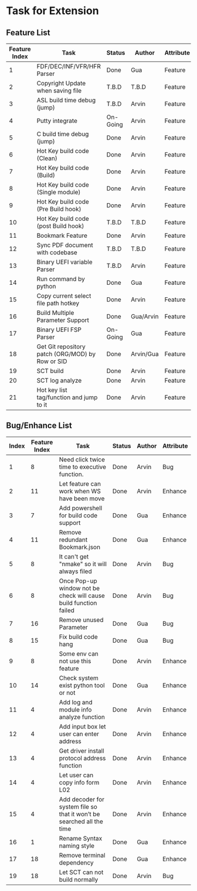 # Task for Extension

## **Feature List**
| Feature Index | Task                                             | Status            | Author        | Attribute |
| ------------- | ------------------------------------------------ | ----------------- | ------------- | --------- |
|             1 | FDF/DEC/INF/VFR/HFR Parser                       | Done              | Gua           | Feature   |
|             2 | Copyright Update when saving file                | T.B.D             | T.B.D         | Feature   |
|             3 | ASL build time debug (jump)                      | T.B.D             | Arvin         | Feature   |
|             4 | Putty integrate                                  | On-Going          | Arvin         | Feature   |
|             5 | C build time debug (jump)                        | Done              | Arvin         | Feature   |
|             6 | Hot Key build code (Clean)                       | Done              | Arvin         | Feature   |
|             7 | Hot Key build code (Build)                       | Done              | Arvin         | Feature   |
|             8 | Hot Key build code (Single module)               | Done              | Arvin         | Feature   |
|             9 | Hot Key build code (Pre Build hook)              | Done              | Arvin         | Feature   |
|            10 | Hot Key build code (post Build hook)             | T.B.D             | T.B.D         | Feature   |
|            11 | Bookmark Feature                                 | Done              | Arvin         | Feature   |
|            12 | Sync PDF document with codebase                  | T.B.D             | T.B.D         | Feature   |
|            13 | Binary UEFI variable Parser                      | T.B.D             | Arvin         | Feature   |
|            14 | Run command by python                            | Done              | Gua           | Feature   |
|            15 | Copy current select file path hotkey             | Done              | Arvin         | Feature   |
|            16 | Build Multiple Parameter Support                 | Done              | Gua/Arvin     | Feature   |
|            17 | Binary UEFI FSP Parser                           | On-Going          | Gua           | Feature   |
|            18 | Get Git repository patch (ORG/MOD) by Row or SID | Done              | Arvin/Gua     | Feature   |
|            19 | SCT build                                        | Done              | Arvin         | Feature   |
|            20 | SCT log analyze                                  | Done              | Arvin         | Feature   |
|            21 | Hot key list tag/function and jump to it         | Done              | Arvin         | Feature   |

## **Bug/Enhance List**
| Index | Feature Index | Task                                          | Status            | Author        | Attribute |
| ----- | ------------- | --------------------------------------------- | ----------------- | ------------- | --------- |
|     1 |             8 | Need click twice time to executive function.  | Done              | Arvin         | Bug       |
|     2 |            11 | Let feature can work when WS have been move   | Done              | Arvin         | Enhance   |
|     3 |             7 | Add powershell for build code support         | Done              | Gua           | Enhance   |
|     4 |            11 | Remove redundant Bookmark.json                | Done              | Gua           | Enhance   |
|     5 |             8 | It can't get "nmake" so it will always filed  | Done              | Arvin         | Bug       |
|     6 |             8 | Once Pop-up window not be check will cause build function failed| Done  | Arvin   | Bug       |
|     7 |            16 | Remove unused Parameter                       | Done              | Gua           | Bug       |
|     8 |            15 | Fix build code hang                           | Done              | Gua           | Bug       |
|     9 |             8 | Some env can not use this feature             | Done              | Arvin         | Enhance   |
|    10 |            14 | Check system exist python tool or not         | Done              | Gua           | Enhance   |
|    11 |             4 | Add log and module info analyze function      | Done              | Arvin         | Enhance   |
|    12 |             4 | Add input box let user can enter address      | Done              | Arvin         | Enhance   |
|    13 |             4 | Get driver install protocol address function  | Done              | Arvin         | Enhance   |
|    14 |             4 | Let user can copy info form L02               | Done              | Arvin         | Enhance   |
|    15 |             4 | Add decoder for system file so that it won’t be searched all the time|Done| Arvin | Enhance   |
|    16 |             1 | Rename Syntax naming style                    | Done              | Gua           | Enhance   |
|    17 |            18 | Remove terminal dependency                    | Done              | Gua           | Enhance   |
|    19 |            18 | Let SCT can not build normally                | Done              | Arvin         | Bug       |
